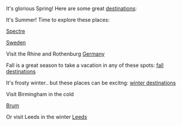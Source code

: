 It's glorious Spring! Here are some great [destinations](spring/spring.md):

It's Summer! Time to explore these places:

[Spectre](spectre/spectre.md)

[Sweden](https://youtu.be/5KYm1UpXiq0?t=53s)

Visit the Rhine and Rothenburg
[Germany](https://www.youtube.com/watch?v=uD9b7mP6whk)

Fall is a great season to take a vacation in any of these spots:
[fall destinations](fall/fall.md)

It's frosty winter.. but these places can be excitng:
[winter destinations](winter/winter.md)

Visit Birmingham in the cold

[Brum](https://en.wikipedia.org/wiki/Birmingham)

Or visit Leeds in the winter
[Leeds](https://en.wikipedia.org/wiki/Leeds)

